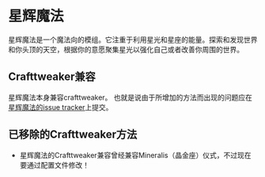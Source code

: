 # 星辉魔法

星辉魔法是一个魔法向的模组。它注重于利用星光和星座的能量。探索和发现世界和你头顶的天空，根据你的意愿聚集星光以强化自己或者改善你周围的世界。

## Crafttweaker兼容

星辉魔法本身兼容crafttweaker。
也就是说由于所增加的方法而出现的问题应在[星辉魔法的issue tracker](https://github.com/HellFirePvP/AstralSorcery/issues)上提交。

## 已移除的Crafttweaker方法

- 星辉魔法的Crafttweaker兼容曾经兼容Mineralis（晶金座）仪式，不过现在要通过配置文件修改！
